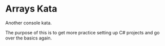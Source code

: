 # Arrays Kata

Another console kata. 

The purpose of this is to get more practice setting up C# projects and go over the basics again.